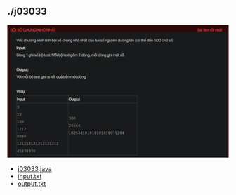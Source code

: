## ./j03033
![alt text](image.png)

- [j03033.java](j03033.java)
- [input.txt](input.txt)
- [output.txt](output.txt)
